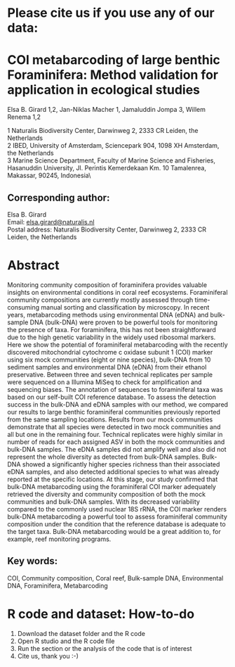 # Please cite us if you use any of our data: 


# COI metabarcoding of large benthic Foraminifera: Method validation for application in ecological studies

Elsa B. Girard 1,2, Jan-Niklas Macher 1, Jamaluddin Jompa 3, Willem Renema 1,2

1 Naturalis Biodiversity Center, Darwinweg 2, 2333 CR Leiden, the Netherlands\
2 IBED, University of Amsterdam, Sciencepark 904, 1098 XH Amsterdam, the Netherlands\
3 Marine Science Department, Faculty of Marine Science and Fisheries, Hasanuddin University, Jl. Perintis Kemerdekaan Km. 10 Tamalenrea, Makassar, 90245, Indonesia\

## Corresponding author: 
Elsa B. Girard\
Email: elsa.girard@naturalis.nl\
Postal address: Naturalis Biodiversity Center, Darwinweg 2, 2333 CR Leiden, the Netherlands


# Abstract

Monitoring community composition of foraminifera provides valuable insights on environmental conditions in coral reef ecosystems. Foraminiferal community compositions are currently mostly assessed through time-consuming manual sorting and classification by microscopy. In recent years, metabarcoding methods using environmental DNA (eDNA) and bulk-sample DNA (bulk-DNA) were proven to be powerful tools for monitoring the presence of taxa. For foraminifera, this has not been straightforward due to the high genetic variability in the widely used ribosomal markers. Here we show the potential of foraminiferal metabarcoding with the recently discovered mitochondrial cytochrome c oxidase subunit 1 (COI) marker using six mock communities (eight or nine species), bulk-DNA from 10 sediment samples and environmental DNA (eDNA) from their ethanol preservative. Between three and seven technical replicates per sample were sequenced on a Illumina MiSeq to check for amplification and sequencing biases. The annotation of sequences to foraminiferal taxa was based on our self-built COI reference database. To assess the detection success in the bulk-DNA and eDNA samples with our method, we compared our results to large benthic foraminiferal communities previously reported from the same sampling locations. Results from our mock communities demonstrate that all species were detected in two mock communities and all but one in the remaining four. Technical replicates were highly similar in number of reads for each assigned ASV in both the mock communities and  bulk-DNA samples. The eDNA samples did not amplify well and also did not represent the whole diversity as detected from bulk-DNA samples. Bulk-DNA showed a significantly higher species richness than their associated eDNA samples, and also detected additional species to what was already reported at the specific locations. At this stage, our study confirmed that bulk-DNA metabarcoding using the foraminiferal COI marker adequately retrieved the diversity and community composition of both the mock communities and bulk-DNA samples. With its decreased variability compared to the commonly used nuclear 18S rRNA, the COI marker renders bulk-DNA metabarcoding a powerful tool to assess foraminiferal community composition under the condition that the reference database is adequate to the target taxa. Bulk-DNA metabarcoding would be a great addition to, for example, reef monitoring programs.


## Key words: 
COI, Community composition, Coral reef, Bulk-sample DNA, Environmental DNA, Foraminifera, Metabarcoding

# R code and dataset: How-to-do
1. Download the dataset folder and the R code
2. Open R studio and the R code file
3. Run the section or the analysis of the code that is of interest
4. Cite us, thank you :-)
